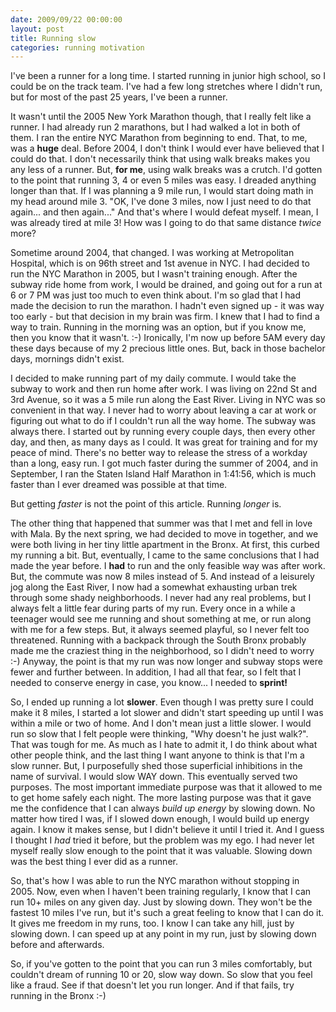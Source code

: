 ```yaml
---
date: 2009/09/22 00:00:00
layout: post
title: Running slow
categories: running motivation
---
```


I've been a runner for a long time. I started running in junior high
school, so I could be on the track team. I've had a few long stretches
where I didn't run, but for most of the past 25 years, I've been a runner.

It wasn't until the 2005 New York Marathon though, that I really felt like
a runner. I had already run 2 marathons, but I had walked a lot in both of
them. I ran the entire NYC Marathon from beginning to end. That, to me, was
a **huge** deal. Before 2004, I don't think I would ever have believed that
I could do that. I don't necessarily think that using walk breaks makes you
any less of a runner. But, **for me**, using walk breaks was a crutch. I'd
gotten to the point that running 3, 4 or even 5 miles was easy. I dreaded
anything longer than that. If I was planning a 9 mile run, I would start
doing math in my head around mile 3. "OK, I've done 3 miles, now I just
need to do that again... and then again..." And that's where I would defeat
myself. I mean, I was already tired at mile 3! How was I going to do that
same distance *twice* more?

Sometime around 2004, that changed. I was working at Metropolitan Hospital,
which is on 96th street and 1st avenue in NYC. I had decided to run the NYC
Marathon in 2005, but I wasn't training enough. After the subway ride home
from work, I would be drained, and going out for a run at 6 or 7 PM was
just too much to even think about. I'm so glad that I had made the decision
to run the marathon. I hadn't even signed up - it was way too early - but
that decision in my brain was firm. I knew that I had to find a way to
train. Running in the morning was an option, but if you know me, then you
know that it wasn't. :-) Ironically, I'm now up before 5AM every day these
days because of my 2 precious little ones. But, back in those bachelor
days, mornings didn't exist.

I decided to make running part of my daily commute. I would take the subway
to work and then run home after work. I was living on 22nd St and 3rd
Avenue, so it was a 5 mile run along the East River. Living in NYC was so
convenient in that way. I never had to worry about leaving a car at work or
figuring out what to do if I couldn't run all the way home. The subway was
always there. I started out by running every couple days, then every other
day, and then, as many days as I could. It was great for training and for
my peace of mind. There's no better way to release the stress of a workday
than a long, easy run. I got much faster during the summer of 2004, and in
September, I ran the Staten Island Half Marathon in 1:41:56, which is much
faster than I ever dreamed was possible at that time.

But getting *faster* is not the point of this article. Running *longer* is. 

The other thing that happened that summer was that I met and fell in love
with Mala. By the next spring, we had decided to move in together, and we
were both living in her tiny little apartment in the Bronx. At first, this
curbed my running a bit. But, eventually, I came to the same conclusions
that I had made the year before. I **had** to run and the only feasible way
was after work. But, the commute was now 8 miles instead of 5. And instead
of a leisurely jog along the East River, I now had a somewhat exhausting
urban trek through some shady neighborhoods. I never had any real problems,
but I always felt a little fear during parts of my run. Every once in a
while a teenager would see me running and shout something at me, or run
along with me for a few steps. But, it always seemed playful, so I never
felt too threatened. Running with a backpack through the South Bronx
probably made me the craziest thing in the neighborhood, so I didn't need
to worry :-) Anyway, the point is that my run was now longer and subway
stops were fewer and further between. In addition, I had all that fear, so
I felt that I needed to conserve energy in case, you know... I needed to
**sprint!**

So, I ended up running a lot **slower**. Even though I was pretty sure I
could make it 8 miles, I started a lot slower and didn't start speeding up
until I was within a mile or two of home. And I don't mean just a little
slower. I would run so slow that I felt people were thinking, "Why doesn't
he just walk?". That was tough for me. As much as I hate to admit it, I do
think about what other people think, and the last thing I want anyone to
think is that I'm a slow runner. But, I purposefully shed those superficial
inhibitions in the name of survival. I would slow WAY down. This eventually
served two purposes. The most important immediate purpose was that it
allowed to me to get home safely each night. The more lasting purpose was
that it gave me the confidence that I can always *build up energy* by
slowing down. No matter how tired I was, if I slowed down enough, I would
build up energy again. I know it makes sense, but I didn't believe it until
I tried it. And I guess I thought I *had* tried it before, but the problem
was my ego. I had never let myself really slow enough to the point that it
was valuable. Slowing down was the best thing I ever did as a runner.

So, that's how I was able to run the NYC marathon without stopping in
2005. Now, even when I haven't been training regularly, I know that I can
run 10+ miles on any given day. Just by slowing down. They won't be the
fastest 10 miles I've run, but it's such a great feeling to know that I can
do it. It gives me freedom in my runs, too. I know I can take any hill,
just by slowing down. I can speed up at any point in my run, just by
slowing down before and afterwards. 

So, if you've gotten to the point that you can run 3 miles comfortably, but
couldn't dream of running 10 or 20, slow way down. So slow that you feel
like a fraud. See if that doesn't let you run longer. And if that fails,
try running in the Bronx :-)
